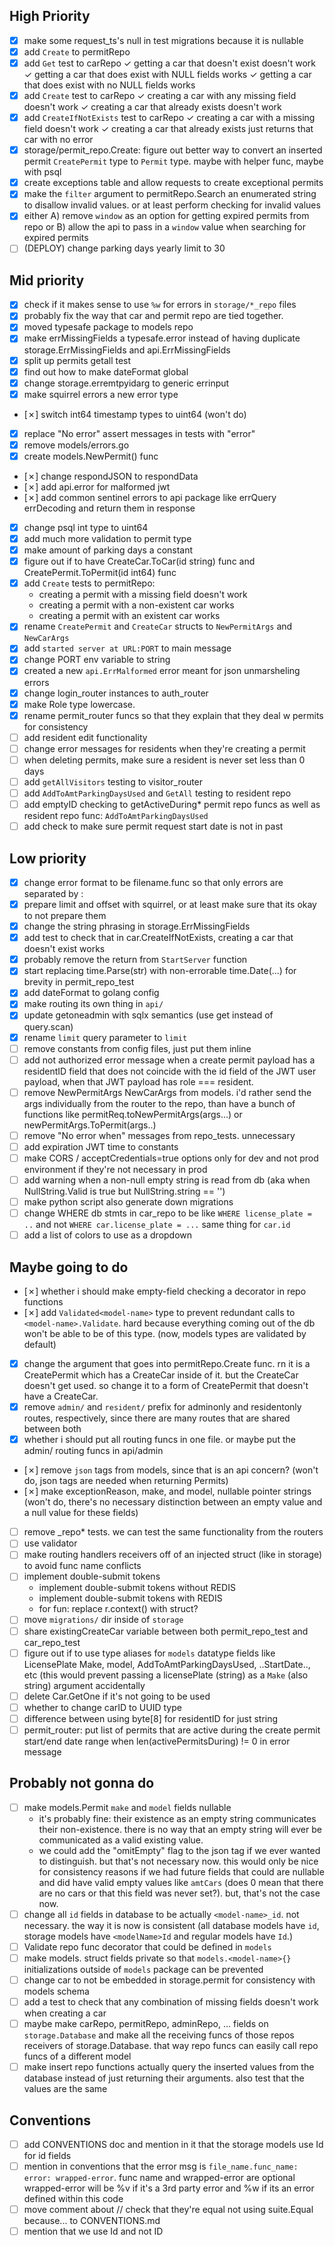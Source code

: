 ## High Priority
- [x] make some request_ts's null in test migrations because it is nullable
- [x] add `Create` to permitRepo
- [x] add `Get` test to carRepo
    ✓ getting a car that doesn't exist doesn't work
    ✓ getting a car that does exist with NULL fields works
    ✓ getting a car that does exist with no NULL fields works
- [x] add `Create` test to carRepo
    ✓ creating a car with any missing field doesn't work
    ✓ creating a car that already exists doesn't work
- [x] add `CreateIfNotExists` test to carRepo
    ✓ creating a car with a missing field doesn't work
    ✓ creating a car that already exists just returns that car with no error
- [x] storage/permit_repo.Create: figure out better way to convert an inserted permit `CreatePermit` type to `Permit` type. maybe with helper func, maybe with psql
- [x] create exceptions table and allow requests to create exceptional permits
- [x] make the `filter` argument to permitRepo.Search an enumerated string to disallow invalid values. or at least perform checking for invalid values
- [x] either A) remove `window` as an option for getting expired permits from repo or B) allow the api to pass in a `window` value when searching for expired permits
- [ ] (DEPLOY) change parking days yearly limit to 30
## Mid priority
- [x] check if it makes sense to use `%w` for errors in `storage/*_repo` files
- [x] probably fix the way that car and permit repo are tied together.
- [x] moved typesafe package to models repo
- [x] make errMissingFields a typesafe.error instead of having duplicate storage.ErrMissingFields and api.ErrMissingFields
- [x] split up permits getall test
- [x] find out how to make dateFormat global
- [x] change storage.erremtpyidarg to generic errinput
- [x] make squirrel errors a new error type
- [✗] switch int64 timestamp types to uint64 (won't do)
- [x] replace "No error" assert messages in tests with "error"
- [x] remove models/errors.go
- [x] create models.NewPermit() func
- [✗] change respondJSON to respondData
- [✗] add api.error for malformed jwt
- [✗] add common sentinel errors to api package like errQuery errDecoding and return them in response
- [x] change psql int type to uint64
- [x] add much more validation to permit type
- [x] make amount of parking days a constant
- [x] figure out if to have CreateCar.ToCar(id string) func and CreatePermit.ToPermit(id int64) func
- [x] add `Create` tests to permitRepo:
    * creating a permit with a missing field doesn't work
    * creating a permit with a non-existent car works
    * creating a permit with an existent car works
- [x] rename `CreatePermit` and `CreateCar` structs to `NewPermitArgs` and `NewCarArgs`
- [x] add `started server at URL:PORT` to main message
- [x] change PORT env variable to string
- [x] created a new `api.ErrMalformed` error meant for json unmarsheling errors
- [x] change login_router instances to auth_router
- [x] make Role type lowercase.
- [x] rename permit_router funcs so that they explain that they deal w permits for consistency
- [ ] add resident edit functionality
- [ ] change error messages for residents when they're creating a permit
- [ ] when deleting permits, make sure a resident is never set less than 0 days
- [ ] add `getAllVisitors` testing to visitor\_router
- [ ] add `AddToAmtParkingDaysUsed` and `GetAll` testing to resident repo
- [ ] add emptyID checking to getActiveDuring\* permit repo funcs as well as resident repo func: `AddToAmtParkingDaysUsed`
- [ ] add check to make sure permit request start date is not in past
## Low priority
- [x] change error format to be filename.func so that only errors are separated by :
- [x] prepare limit and offset with squirrel, or at least make sure that its okay to not prepare them
- [x] change the string phrasing in storage.ErrMissingFields
- [x] add test to check that in car.CreateIfNotExists, creating a car that doesn't exist works
- [x] probably remove the return from `StartServer` function
- [x] start replacing time.Parse(str) with non-errorable time.Date(...) for brevity in permit\_repo\_test
- [x] add dateFormat to golang config
- [x] make routing its own thing in `api/`
- [x] update getoneadmin with sqlx semantics (use get instead of query.scan)
- [x] rename `limit` query parameter to `limit`
- [ ] remove constants from config files, just put them inline
- [ ] add not authorized error message when a create permit payload has a residentID field that does not coincide with the id field of the JWT user payload, when that JWT payload has role === resident.
- [ ] remove NewPermitArgs NewCarArgs from models. i'd rather send the args individually from the router to the repo, than have a bunch of functions like permitReq.toNewPermitArgs(args...) or newPermitArgs.ToPermit(args..)
- [ ] remove "No error when" messages from repo_tests. unnecessary
- [ ] add expiration JWT time to constants
- [ ] make CORS / acceptCredentials=true options only for dev and not prod environment if they're not necessary in prod
- [ ] add warning when a non-null empty string is read from db (aka when NullString.Valid is true but NullString.string == '')
- [ ] make python script also generate down migrations
- [ ] change WHERE db stmts in car_repo to be like `WHERE license_plate = ..` and not `WHERE car.license_plate = ...` same thing for `car.id`
- [ ] add a list of colors to use as a dropdown
## Maybe going to do
- [✗] whether i should make empty-field checking a decorator in repo functions
- [✗] add `Validated<model-name>` type to prevent redundant calls to `<model-name>.Validate`. hard because everything coming out of the db won't be able to be of this type. (now, models types are validated by default)
- [x] change the argument that goes into permitRepo.Create func. rn it is a CreatePermit which has a CreateCar inside of it. but the CreateCar doesn't get used. so change it to a form of CreatePermit that doesn't have a CreateCar.
- [x] remove `admin/` and `resident/` prefix for adminonly and residentonly routes, respectively, since there are many routes that are shared between both
- [x] whether i should put all routing funcs in one file. or maybe put the admin/ routing funcs in api/admin
- [✗] remove `json` tags from models, since that is an api concern? (won't do, json tags are needed when returning Permits)
- [✗] make exceptionReason, make, and model, nullable pointer strings (won't do, there's no necessary distinction between an empty value and a null value for these fields)
- [ ] remove \_repo\* tests. we can test the same functionality from the routers
- [ ] use validator
- [ ] make routing handlers receivers off of an injected struct (like in storage) to avoid func name conflicts
- [ ] implement double-submit tokens
    * implement double-submit tokens without REDIS
    * implement double-submit tokens with REDIS
    * for fun: replace r.context() with struct?
- [ ] move `migrations/` dir inside of `storage`
- [ ] share existingCreateCar variable between both permit_repo_test and car_repo_test
- [ ] figure out if to use type aliases for `models` datatype fields like LicensePlate Make, model, AddToAmtParkingDaysUsed, ..StartDate.., etc (this would prevent passing a licensePlate (string) as a `Make` (also string) argument accidentally
- [ ] delete Car.GetOne if it's not going to be used
- [ ] whether to change carID to UUID type
- [ ] difference between using byte[8] for residentID for just string
- [ ] permit_router: put list of permits that are active during the create permit start/end date range when len(activePermitsDuring) != 0 in error message
## Probably not gonna do
- [ ] make models.Permit `make` and `model` fields nullable
    * it's probably fine: their existence as an empty string communicates their non-existence. there is no way that an empty string will ever be communicated as a valid existing value.
    * we could add the "omitEmpty" flag to the json tag if we ever wanted to distinguish. but that's not necessary now. this would only be nice for consistency reasons if we had future fields that could are nullable and did have valid empty values like `amtCars` (does 0 mean that there are no cars or that this field was never set?). but, that's not the case now.
- [ ] change all `id` fields in database to be actually `<model-name>_id`. not necessary. the way it is now is consistent (all database models have `id`, storage models have `<modelName>Id` and regular models have `Id`.) 
- [ ] Validate repo func decorator that could be defined in `models`
- [ ] make models.<model-name> struct fields private so that `models.<model-name>{}` initializations outside of `models` package can be prevented
- [ ] change car to not be embedded in storage.permit for consistency with models schema
- [ ] add a test to check that any combination of missing fields doesn't work when creating a car
- [ ] maybe make carRepo, permitRepo, adminRepo, ... fields on `storage.Database` and make all the receiving funcs of those repos receivers of storage.Database. that way repo funcs can easily call repo funcs of a different model
- [ ] make insert repo functions actually query the inserted values from the database instead of just returning their arguments. also test that the values are the same
## Conventions
- [ ] add CONVENTIONS doc and mention in it that the storage models use <model-name>Id for id fields
- [ ] mention in conventions that the error msg is `file_name.func_name: error: wrapped-error`. func name and wrapped-error are optional wrapped-error will be %v if it's a 3rd party error and %w if its an error defined within this code
- [ ] move comment about // check that they're equal not using suite.Equal because... to CONVENTIONS.md
- [ ] mention that we use Id and not ID
